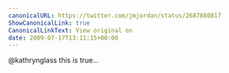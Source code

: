 ```yaml
---
canonicalURL: https://twitter.com/jmjordan/status/2687880817
ShowCanonicalLink: true
CanonicalLinkText: View original on
date: 2009-07-17T13:11:15+00:00
---
```

@kathrynglass this is true...